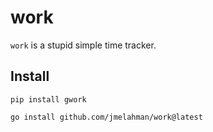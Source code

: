 # work

`work` is a stupid simple time tracker.

## Install

```shell
pip install gwork
```

```
go install github.com/jmelahman/work@latest
```
